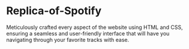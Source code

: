 # Replica-of-Spotify
Meticulously crafted every aspect of the website using HTML and CSS, ensuring a seamless and user-friendly interface that will have you navigating through your favorite tracks with ease.
